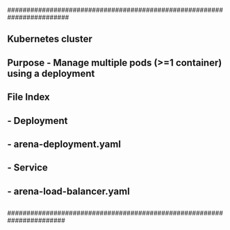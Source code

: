 ########################################################################
## Kubernetes cluster 
## Purpose - Manage multiple pods (>=1 container) using a deployment
## 
## File Index
## - Deployment
##   - arena-deployment.yaml 
## - Service
##   - arena-load-balancer.yaml 
##
#######################################################################
